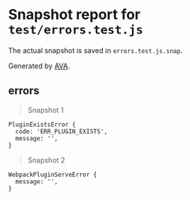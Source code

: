 # Snapshot report for `test/errors.test.js`

The actual snapshot is saved in `errors.test.js.snap`.

Generated by [AVA](https://ava.li).

## errors

> Snapshot 1

    PluginExistsError {
      code: 'ERR_PLUGIN_EXISTS',
      message: '',
    }

> Snapshot 2

    WebpackPluginServeError {
      message: '',
    }

